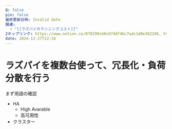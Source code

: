 ```yaml
---
Q: false
pin: false
最終更新日時: Invalid date
関連:
  - "[[ラズパイのランニングコスト]]"
2ホップリンク: https://www.notion.so/878399cb0c6748f4bc7adc1d0e362246, https://www.notion.so/ec767189026a4050a4b3163e66bc8393
date: 2024-12-27T22:34
---
```

# ラズパイを複数台使って、冗長化・負荷分散を行う

まず用語の確認

- HA
    - High Avarable
    - 高可用性
- クラスター